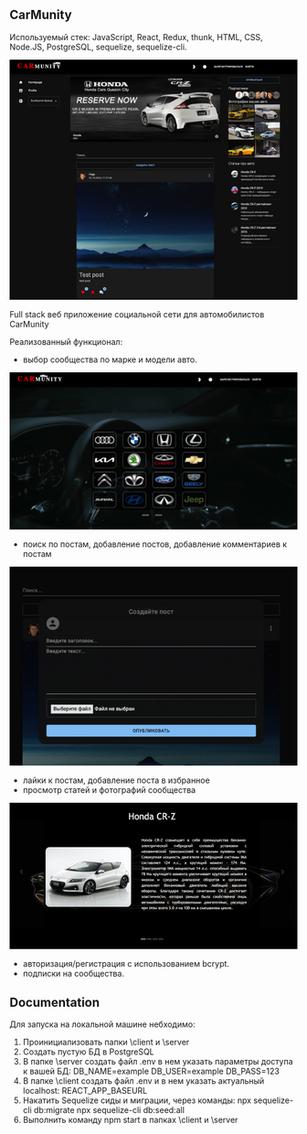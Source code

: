 ## CarMunity

Используемый стек: JavaScript, React, Redux, thunk, HTML, CSS, Node.JS, PostgreSQL, sequelize, sequelize-cli.

<img width="700px"  alt="Снимок4" src="https://github.com/roromweb/CarMunity/blob/develop/client/public/IMG/forreadme/intro.png">

Full stack веб приложение социальной сети для автомобилистов CarMunity

Реализованный функционал:

- выбор сообщества по марке и модели авто.

 <img width="700px"  alt="Снимок3" src="https://github.com/roromweb/CarMunity/blob/develop/client/public/IMG/forreadme/2023--03--11.png">

- поиск по постам, добавление постов, добавление комментариев к постам

 <img width="700px"  alt="Снимок2" src="https://github.com/roromweb/CarMunity/blob/develop/client/public/IMG/forreadme/2023--03--10..png">

- лайки к постам, добавление поста в избранное
- просмотр статей и фотографий сообщества

 <img width="700px"  alt="Снимок1" src="https://github.com/roromweb/CarMunity/blob/develop/client/public/IMG/forreadme/2023--03--09.png">

- авторизация/регистрация с использованием bcrypt.
- подписки на сообщества.

## Documentation

Для запуска на локальной машине небходимо:

1. Проинициализовать папки \client и \server
2. Создать пустую БД в PostgreSQL
3. В папке \server создать файл .env в нем указать параметры доступа к вашей БД:
   DB_NAME=example
   DB_USER=example
   DB_PASS=123
4. В папке \client создать файл .env и в нем указать актуальный localhost:
   REACT_APP_BASEURL
5. Накатить Sequelize сиды и миграции, через команды:
   npx sequelize-cli db:migrate
   npx sequelize-cli db:seed:all
6. Выполнить команду npm start в папках \client и \server
